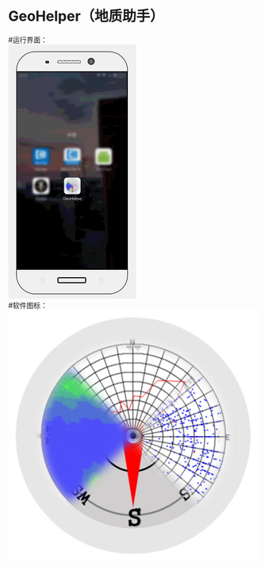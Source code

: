 # GeoHelper（地质助手）
#运行界面：</br>
![image](https://github.com/Ron-Wang/GeoHelper/blob/master/Image/result.gif)</br>
#软件图标：</br>
![image](https://github.com/Ron-Wang/GeoHelper/blob/master/Image/2.0.png)</br>
